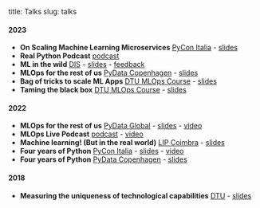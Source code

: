 title: Talks
slug: talks

#### 2023

- **On Scaling Machine Learning Microservices** [PyCon Italia](https://pycon.it/en) - [slides](/pdfs/pycon-italia-scalable-ml.pdf) 
- **Real Python Podcast** [podcast](https://realpython.com/podcasts/rpp/150/)
- **ML in the wild** [DIS](https://disabroad.org/copenhagen/) - [slides](/pdfs/ml-in-the-wild.pdf) - [feedback](/pdfs/dis_feedback.pdf)
- **MLOps for the rest of us** [PyData Copenhagen](https://www.meetup.com/pydata-copenhagen/) - [slides](/pdfs/pydata-cph-mlops-for-the-rest-of-us.pdf) 
- **Bag of tricks to scale ML Apps** [DTU MLOps Course](https://skaftenicki.github.io/dtu_mlops/) - [slides](/pdfs/bag-of-tricks-scalable-api.pdf) 
- **Taming the black box** [DTU MLOps Course](https://skaftenicki.github.io/dtu_mlops/) - [slides](/pdfs/mlops-monitoring-sanitized.pdf) 

#### 2022

- **MLOps for the rest of us** [PyData Global](https://pydata.org/global2022/) - [slides](/pdfs/mlops-for-the-rest-of-us.pdf) - [video](https://www.youtube.com/watch?v=R6lPb9Meqoc)
- **MLOps Live Podcast** [podcast](https://podcasts.bcast.fm/e/r8k1qky8-early-stage-startups-small-teams-mlops-duarte-carmo) - [video](https://youtu.be/sqv1ydViDgA)
- **Machine learning! (But in the real world)** [LIP Coimbra](https://pages.lip.pt/data-science/) - [slides](/pdfs/lip-2022-sanitized.pdf)
- **Four years of Python** [PyCon Italia](https://pycon.it/en) - [slides](/pdfs/four-years-of-python-pycon.pdf) - [video](https://www.youtube.com/watch?v=zB_Hr-05Stc)
- **Four years of Python** [PyData Copenhagen](https://www.meetup.com/pydata-copenhagen/) - [slides](/pdfs/four-years-of-python-pydata.pdf)

#### 2018

- **Measuring the uniqueness of technological capabilities** [DTU](https://www.dtu.dk/english) - [slides](https://dl.dropboxusercontent.com/s/8h2kvhu6detyo82/Presentation%20Public.pdf)
